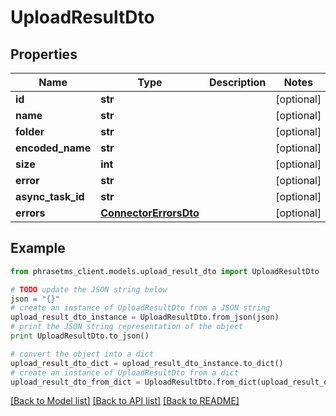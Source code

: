 # UploadResultDto

## Properties

| Name              | Type                                            | Description | Notes      |
| ----------------- | ----------------------------------------------- | ----------- | ---------- |
| **id**            | **str**                                         |             | [optional] |
| **name**          | **str**                                         |             | [optional] |
| **folder**        | **str**                                         |             | [optional] |
| **encoded_name**  | **str**                                         |             | [optional] |
| **size**          | **int**                                         |             | [optional] |
| **error**         | **str**                                         |             | [optional] |
| **async_task_id** | **str**                                         |             | [optional] |
| **errors**        | [**ConnectorErrorsDto**](ConnectorErrorsDto.md) |             | [optional] |

## Example

```python
from phrasetms_client.models.upload_result_dto import UploadResultDto

# TODO update the JSON string below
json = "{}"
# create an instance of UploadResultDto from a JSON string
upload_result_dto_instance = UploadResultDto.from_json(json)
# print the JSON string representation of the object
print UploadResultDto.to_json()

# convert the object into a dict
upload_result_dto_dict = upload_result_dto_instance.to_dict()
# create an instance of UploadResultDto from a dict
upload_result_dto_from_dict = UploadResultDto.from_dict(upload_result_dto_dict)
```

[[Back to Model list]](../README.md#documentation-for-models) [[Back to API list]](../README.md#documentation-for-api-endpoints) [[Back to README]](../README.md)

